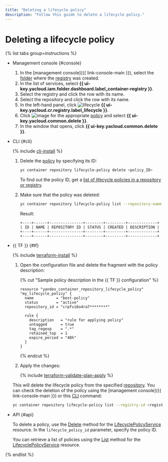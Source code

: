 ```yaml
---
title: "Deleting a lifecycle policy"
description: "Follow this guide to delete a lifecycle policy."
---
```


# Deleting a lifecycle policy

{% list tabs group=instructions %}

- Management console {#console}

   1. In the [management console]({{ link-console-main }}), select the [folder](../../../resource-manager/concepts/resources-hierarchy.md#folder) where the [registry](../../concepts/registry.md) was created.
   1. In the list of services, select **{{ ui-key.yacloud.iam.folder.dashboard.label_container-registry }}**.
   1. Select the registry and click the row with its name.
   1. Select the repository and click the row with its name.
   1. In the left-hand panel, click ![lifecycle](../../../_assets/console-icons/arrows-rotate-right.svg) **{{ ui-key.yacloud.cr.registry.label_lifecycle }}**.
   1. Click ![image](../../../_assets/console-icons/ellipsis.svg) for the appropriate [policy](../../concepts/lifecycle-policy.md) and select **{{ ui-key.yacloud.common.delete }}**.
   1. In the window that opens, click **{{ ui-key.yacloud.common.delete }}**.

- CLI {#cli}

   {% include [cli-install](../../../_includes/cli-install.md) %}

   1. Delete the [policy](../../concepts/lifecycle-policy.md) by specifying its ID:

      ```bash
      yc container repository lifecycle-policy delete <policy_ID>
      ```

      To find out the policy ID, get a [list of lifecycle policies in a repository or registry](lifecycle-policy-list.md#lifecycle-policy-list).
   1. Make sure that the policy was deleted:

      ```bash
      yc container repository lifecycle-policy list --repository-name crp2hlbs67tj********/ubuntu
      ```

      Result:

      ```text
      +----+------+---------------+--------+---------+-------------+
      | ID | NAME | REPOSITORY ID | STATUS | CREATED | DESCRIPTION |
      +----+------+---------------+--------+---------+-------------+
      +----+------+---------------+--------+---------+-------------+
      ```

- {{ TF }} {#tf}

   {% include [terraform-install](../../../_includes/terraform-install.md) %}

   1. Open the configuration file and delete the fragment with the policy description:

      {% cut "Sample policy description in the {{ TF }} configuration" %}

      ```hcl
      resource "yandex_container_repository_lifecycle_policy" "my_lifecycle_policy" {
        name          = "best-policy"
        status        = "active"
        repository_id = "crpfvi6o4ra7********"

        rule {
          description   = "rule for applying policy"
          untagged      = true
          tag_regexp    = ".*"
          retained_top  = 1
          expire_period = "48h"
        }
      }
      ```

      {% endcut %}

   1. Apply the changes:

      {% include [terraform-validate-plan-apply](../../../_tutorials/_tutorials_includes/terraform-validate-plan-apply.md) %}

   This will delete the lifecycle policy from the specified [repository](../../concepts/repository.md). You can check the deletion of the policy using the [management console]({{ link-console-main }}) or this [CLI](../../../cli/) command:

   ```bash
   yc container repository lifecycle-policy list --registry-id <registry_ID>
   ```

- API {#api}

   To delete a policy, use the [Delete](../../api-ref/grpc/lifecycle_policy_service.md#Delete) method for the [LifecyclePolicyService](../../api-ref/grpc/lifecycle_policy_service.md) resource. In the `lifecycle_policy_id` parameter, specify the policy ID.

   You can retrieve a list of policies using the [List](../../api-ref/grpc/lifecycle_policy_service.md#List) method for the [LifecyclePolicyService](../../api-ref/grpc/lifecycle_policy_service.md) resource.

{% endlist %}